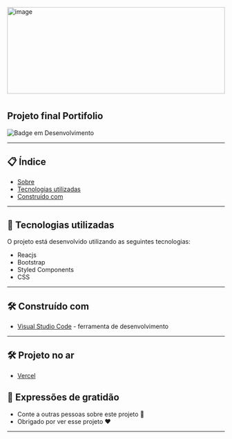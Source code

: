 
<img src="https://i.ibb.co/tPRG8Pm/image.png" height="200" width="100%" alt="image" border="0">


#  
 
## Projeto final Portifolio



![Badge em Desenvolvimento](https://img.shields.io/static/v1?label=STATUS&message=PROJETO%20FINALIZADO&color=GREEN&style=for-the-badge)
 
--- 

## 📋 Índice

- [Sobre](#projeto-final-banco-de-dados)
- [Tecnologias utilizadas](#-tecnologias-utilizadas)
- [Construído com](#%EF%B8%8F-construído-com)

--- 

## 🚀 Tecnologias utilizadas

O projeto está desenvolvido utilizando as seguintes tecnologias:

- Reacjs
- Bootstrap
- Styled Components
- CSS

--- 

## 🛠️ Construído com

* [Visual Studio Code](https://code.visualstudio.com/) - ferramenta de desenvolvimento

--- 


## 🛠️ Projeto no ar
 
* [Vercel](https://portifolio-sigma-inky.vercel.app)
 
## 🎁 Expressões de gratidão

* Conte a outras pessoas sobre este projeto 📢
* Obrigado por ver esse projeto ❤️


--- 